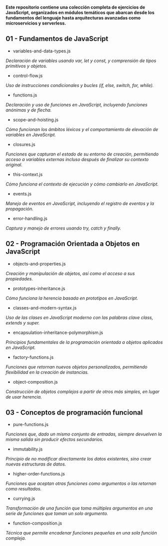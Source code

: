 **Este repositorio contiene una colección completa de ejercicios de JavaScript, organizados en módulos temáticos que abarcan desde los fundamentos del lenguaje hasta arquitecturas avanzadas como microservicios y serverless.**


## 01 - Fundamentos de JavaScript

- variables-and-data-types.js

_Declaración de variables usando var, let y const, y comprensión de tipos primitivos y objetos._

- control-flow.js

_Uso de instrucciones condicionales y bucles (if, else, switch, for, while)._

- functions.js

_Declaración y uso de funciones en JavaScript, incluyendo funciones anónimas y de flecha._

- scope-and-hoisting.js

_Cómo funcionan los ámbitos léxicos y el comportamiento de elevación de variables en JavaScript._

- closures.js

_Funciones que capturan el estado de su entorno de creación, permitiendo acceso a variables externas incluso después de finalizar su contexto original._

- this-context.js

_Cómo funciona el contexto de ejecución y cómo cambiarlo en JavaScript._

- events.js

_Manejo de eventos en JavaScript, incluyendo el registro de eventos y la propagación._

- error-handling.js

_Captura y manejo de errores usando try, catch y finally._


## 02 - Programación Orientada a Objetos en JavaScript

- objects-and-properties.js

_Creación y manipulación de objetos, así como el acceso a sus propiedades._

- prototypes-inheritance.js

_Cómo funciona la herencia basada en prototipos en JavaScript._

- classes-and-modern-syntax.js

_Uso de las clases en JavaScript moderno con las palabras clave class, extends y super._

- encapsulation-inheritance-polymorphism.js

_Principios fundamentales de la programación orientada a objetos aplicados en JavaScript._

- factory-functions.js

_Funciones que retornan nuevos objetos personalizados, permitiendo flexibilidad en la creación de instancias._

- object-composition.js

_Construcción de objetos complejos a partir de otros más simples, en lugar de usar herencia._


## 03 - Conceptos de programación funcional

- pure-functions.js

_Funciones que, dado un mismo conjunto de entradas, siempre devuelven la misma salida sin producir efectos secundarios._

- immutability.js

_Principio de no modificar directamente los datos existentes, sino crear nuevas estructuras de datos._

- higher-order-functions.js

_Funciones que aceptan otras funciones como argumentos o las retornan como resultados._

- currying.js

_Transformación de una función que toma múltiples argumentos en una serie de funciones que toman un solo argumento._

- function-composition.js

_Técnica que permite encadenar funciones pequeñas en una sola función compleja._